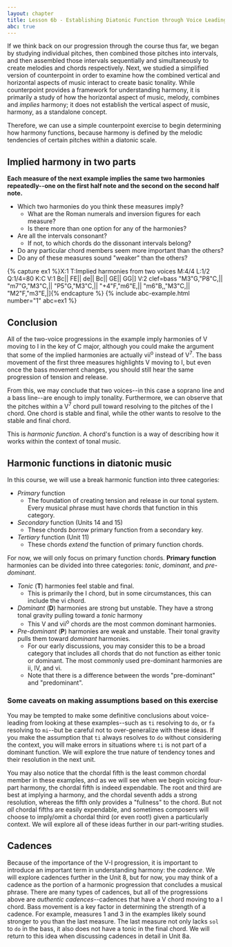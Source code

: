 ```yaml
---
layout: chapter
title: Lesson 6b - Establishing Diatonic Function through Voice Leading
abc: true
---
```


If we think back on our progression through the course thus far, we began by studying individual pitches, then combined those pitches into intervals, and then assembled those intervals sequentially and simultaneously to create melodies and chords respectively. Next, we studied a simplified version of counterpoint in order to examine how the combined vertical and horizontal aspects of music interact to create basic tonality. While counterpoint provides a framework for understanding harmony, it is primarily a study of how the horizontal aspect of music, melody, combines and *implies* harmony; it does not establish the vertical aspect of music, harmony, as a standalone concept. 

Therefore, we can use a simple counterpoint exercise to begin determining how harmony functions, because harmony is defined by the melodic tendencies of certain pitches within a diatonic scale.

## Implied harmony in two parts
<!-- When doing the following example, make sure that the class understands that each measure has the same two harmonies. It won't make sense to them otherwise. Also, after having listened to this once through and discussed the key and implied function with them, point out how they hear the first measure as having a major chord on the second beat even though there is no third or fifth. You can prove this to them by changing all of the Es to Ebs and then have them listen to it in minor. When you play the first measure again, they will now hear the second beat as having a minor third instead of a major third even though it's not there either time.-->

**Each measure of the next example implies the same two harmonies repeatedly--one on the first half note and the second on the second half note.**
- Which two harmonies do you think these measures imply? 
  - What are the Roman numerals and inversion figures for each measure?
  - Is there more than one option for any of the harmonies?
- Are all the intervals consonant? 
  - If not, to which chords do the dissonant intervals belong?  
- Do any particular chord members seem more important than the others? 
- Do any of these measures sound "weaker" than the others?

{% capture ex1 %}X:1
T:Implied harmonies from two voices
M:4/4
L:1/2
Q:1/4=80
K:C
V:1
Bc|| FE|| de|| Bc|| GE|| GG|]
V:2 clef=bass
"M3"G,"P8"C,|| "m7"G,"M3"C,|| "P5"G,"M3"C,|| "+4"F,"m6"E,|| "m6"B,,"M3"C,|| "M2"F,"m3"E,|]{% endcapture %}
{% include abc-example.html number="1" abc=ex1 %}

## Conclusion

All of the two-voice progressions in the example imply harmonies of V moving to I in the key of C major, although you could make the argument that some of the implied harmonies are actually vii<sup>o</sup> instead of V<sup>7</sup>. The bass movement of the first three measures highlights V moving to I, but even once the bass movement changes, you should still hear the same progression of tension and release. 

From this, we may conclude that two voices--in this case a soprano line and a bass line--are enough to imply tonality. Furthermore, we can observe that the pitches within a V<sup>7</sup> chord pull toward resolving to the pitches of the I chord. One chord is stable and final, while the other wants to resolve to the stable and final chord.

This is *harmonic function*. A chord's function is a way of describing how it works within the context of tonal music.

## Harmonic functions in diatonic music

In this course, we will use a break harmonic function into three categories:
- *Primary* function
  - The foundation of creating tension and release in our tonal system. Every musical phrase must have chords that function in this category.
- *Secondary* function (Units 14 and 15)
  - These chords *borrow* primary function from a secondary key. 
- *Tertiary* function (Unit 11)
  - These chords *extend* the function of primary function chords.

For now, we will only focus on primary function chords. **Primary function** harmonies can be divided into three categories: *tonic*, *dominant*, and *pre-dominant*. 
- *Tonic* (**T**) harmonies feel stable and final.
  - This is primarily the I chord, but in some circumstances, this can include the vi chord.
- *Dominant* (**D**) harmonies are strong but unstable. They have a strong tonal gravity pulling toward a *tonic* harmony
  - This V and vii<sup>o</sup> chords are the most common dominant harmonies.
- *Pre-dominant* (**P**) harmonies are weak and unstable. Their tonal gravity pulls them toward *dominant* harmonies.
  - For our early discussions, you may consider this to be a broad category that includes all chords that do not function as either tonic or dominant. The most commonly used pre-dominant harmonies are ii, IV, and vi.  
  - Note that there is a difference between the words "pre-dominant" and "predominant".

### Some caveats on making assumptions based on this exercise

You may be tempted to make some definitive conclusions about voice-leading from looking at these examples--such as `ti` resolving to `do`, or `fa` resolving to `mi`--but be careful not to over-generalize with these ideas. If you make the assumption that `ti` always resolves to `do` without considering the context, you will make errors in situations where `ti` is not part of a dominant function. We will explore the true nature of tendency tones and their resolution in the next unit.

You may also notice that the chordal fifth is the least common chordal member in these examples, and as we will see when we begin voicing four-part harmony, the chordal fifth is indeed expendable. The root and third are best at implying a harmony, and the chordal seventh adds a strong resolution, whereas the fifth only provides a "fullness" to the chord. But not *all* chordal fifths are easily expendable, and sometimes composers will choose to imply/omit a chordal third (or even root!) given a particularly context. We will explore all of these ideas further in our part-writing studies.

## Cadences

Because of the importance of the V-I progression, it is important to introduce an important term in understanding harmony: the *cadence*. We will explore cadences further in the Unit 8, but for now, you may think of a cadence as the portion of a harmonic progression that concludes a musical phrase. There are many types of cadences, but all of the progressions above are *authentic cadences*--cadences that have a V chord moving to a I chord. Bass movement is a key factor in determining the strength of a cadence. For example, measures 1 and 3 in the examples likely sound stronger to you than the last measure. The last measure not only lacks `sol` to `do` in the bass, it also does not have a tonic in the final chord. We will return to this idea when discussing cadences in detail in Unit 8a.
